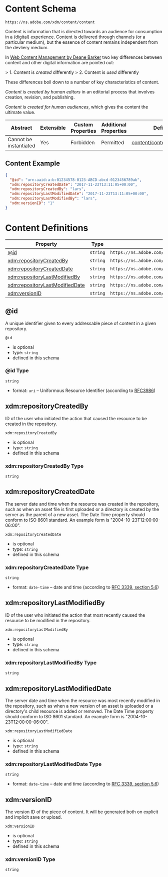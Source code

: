 
# Content Schema

```
https://ns.adobe.com/xdm/content/content
```

Content is information that is directed towards an audience for consumption in a (digital) experience. Content is delivered through channels (or a particular medium), but the essence of content remains independent from the devliery medium.

In [Web Content Management by Deane Barker](https://www.safaribooksonline.com/library/view/web-content-management/9781491908112/ch01.html) two key differences between content and other digital information are pointed out:

&gt; 1. Content is *created* differently
&gt; 2. Content is *used* differently

These differences boil down to a number of key characteristics of content.

*Content is created by human editors* in an editorial process that involves creation, revision, and publishing.

*Content is created for human audiences*, which gives the content the ultimate value.

| Abstract | Extensible | Custom Properties | Additional Properties | Defined In |
|----------|------------|-------------------|-----------------------|------------|
| Cannot be instantiated | Yes | Forbidden | Permitted | [content/content.schema.json](content/content.schema.json) |

## Content Example
```json
{
  "@id": "urn:aaid:a:b:01234578-0123-ABCD-abcd-0123456789ab",
  "xdm:repositoryCreatedDate": "2017-11-23T13:11:05+00:00",
  "xdm:repositoryCreatedBy": "lars",
  "xdm:repositoryLastModifiedDate": "2017-11-23T13:11:05+00:00",
  "xdm:repositoryLastModifiedBy": "lars",
  "xdm:versionID": "1"
}
```

# Content Definitions

| Property | Type | Group |
|----------|------|-------|
| [@id](#@id) | `string` | `https://ns.adobe.com/xdm/content/content#/definitions/content` |
| [xdm:repositoryCreatedBy](#xdm:repositoryCreatedBy) | `string` | `https://ns.adobe.com/xdm/content/content#/definitions/content` |
| [xdm:repositoryCreatedDate](#xdm:repositoryCreatedDate) | `string` | `https://ns.adobe.com/xdm/content/content#/definitions/content` |
| [xdm:repositoryLastModifiedBy](#xdm:repositoryLastModifiedBy) | `string` | `https://ns.adobe.com/xdm/content/content#/definitions/content` |
| [xdm:repositoryLastModifiedDate](#xdm:repositoryLastModifiedDate) | `string` | `https://ns.adobe.com/xdm/content/content#/definitions/content` |
| [xdm:versionID](#xdm:versionID) | `string` | `https://ns.adobe.com/xdm/content/content#/definitions/content` |

## @id

A unique identifier given to every addressable piece of content in a given repository.

`@id`
* is optional
* type: `string`
* defined in this schema

### @id Type


`string`
* format: `uri` – Uniformous Resource Identifier (according to [RFC3986](http://tools.ietf.org/html/rfc3986))






## xdm:repositoryCreatedBy

ID of the user who initiated the action that caused the resource to be created in the repository.

`xdm:repositoryCreatedBy`
* is optional
* type: `string`
* defined in this schema

### xdm:repositoryCreatedBy Type


`string`






## xdm:repositoryCreatedDate

The server date and time when the resource was created in the repository, such as when an asset file is first uploaded or a directory is created by the server as the parent of a new asset. The Date Time property should conform to ISO 8601 standard. An example form is &#34;2004-10-23T12:00:00-06:00&#34;.

`xdm:repositoryCreatedDate`
* is optional
* type: `string`
* defined in this schema

### xdm:repositoryCreatedDate Type


`string`
* format: `date-time` – date and time (according to [RFC 3339, section 5.6](http://tools.ietf.org/html/rfc3339))






## xdm:repositoryLastModifiedBy

ID of the user who initiated the action that most recently caused the resource to be modified in the repository.

`xdm:repositoryLastModifiedBy`
* is optional
* type: `string`
* defined in this schema

### xdm:repositoryLastModifiedBy Type


`string`






## xdm:repositoryLastModifiedDate

The server date and time when the resource was most recently modified in the repository, such as when a new version of an asset is uploaded or a directory&#39;s child resource is added or removed. The Date Time property should conform to ISO 8601 standard. An example form is &#34;2004-10-23T12:00:00-06:00&#34;.

`xdm:repositoryLastModifiedDate`
* is optional
* type: `string`
* defined in this schema

### xdm:repositoryLastModifiedDate Type


`string`
* format: `date-time` – date and time (according to [RFC 3339, section 5.6](http://tools.ietf.org/html/rfc3339))






## xdm:versionID

The version ID of the piece of content. It will be generated both on explicit and implicit save or upload.

`xdm:versionID`
* is optional
* type: `string`
* defined in this schema

### xdm:versionID Type


`string`





